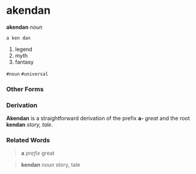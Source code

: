 akendan
=======

**akendan** _noun_

`a ken dan`

1. legend
2. myth
3. fantasy

`#noun` `#universal`

### Other Forms

### Derivation

**Akendan** is a straightforward derivation of the prefix **a-** _great_ and the root **kendan** _story, tale_.

### Related Words

> **a** _prefix_ great

> **kendan** _noun_ story, tale
